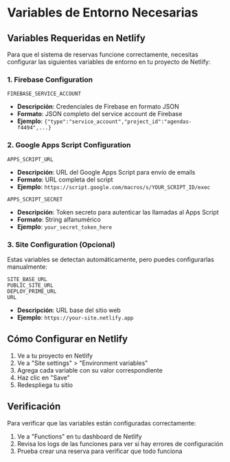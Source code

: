 # Variables de Entorno Necesarias

## Variables Requeridas en Netlify

Para que el sistema de reservas funcione correctamente, necesitas configurar las siguientes variables de entorno en tu proyecto de Netlify:

### 1. Firebase Configuration
```
FIREBASE_SERVICE_ACCOUNT
```
- **Descripción**: Credenciales de Firebase en formato JSON
- **Formato**: JSON completo del service account de Firebase
- **Ejemplo**: `{"type":"service_account","project_id":"agendas-f4494",...}`

### 2. Google Apps Script Configuration
```
APPS_SCRIPT_URL
```
- **Descripción**: URL del Google Apps Script para envío de emails
- **Formato**: URL completa del script
- **Ejemplo**: `https://script.google.com/macros/s/YOUR_SCRIPT_ID/exec`

```
APPS_SCRIPT_SECRET
```
- **Descripción**: Token secreto para autenticar las llamadas al Apps Script
- **Formato**: String alfanumérico
- **Ejemplo**: `your_secret_token_here`

### 3. Site Configuration (Opcional)
Estas variables se detectan automáticamente, pero puedes configurarlas manualmente:
```
SITE_BASE_URL
PUBLIC_SITE_URL
DEPLOY_PRIME_URL
URL
```
- **Descripción**: URL base del sitio web
- **Ejemplo**: `https://your-site.netlify.app`

## Cómo Configurar en Netlify

1. Ve a tu proyecto en Netlify
2. Ve a "Site settings" > "Environment variables"
3. Agrega cada variable con su valor correspondiente
4. Haz clic en "Save"
5. Redespliega tu sitio

## Verificación

Para verificar que las variables están configuradas correctamente:
1. Ve a "Functions" en tu dashboard de Netlify
2. Revisa los logs de las funciones para ver si hay errores de configuración
3. Prueba crear una reserva para verificar que todo funciona
